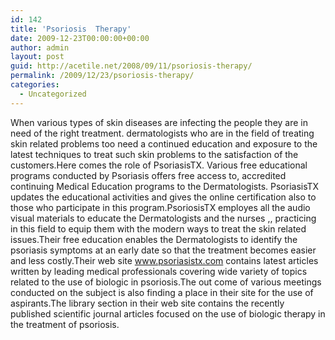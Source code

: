 ```yaml
---
id: 142
title: 'Psoriosis  Therapy'
date: 2009-12-23T00:00:00+00:00
author: admin
layout: post
guid: http://acetile.net/2008/09/11/psoriosis-therapy/
permalink: /2009/12/23/psoriosis-therapy/
categories:
  - Uncategorized
---
```

When various types of skin diseases are infecting the people they are in need of the right treatment. dermatologists who are in the field of treating skin related problems too need a continued education and exposure to the latest techniques to treat such skin problems to the satisfaction of the customers.Here comes the role of PsoriasisTX. Various free educational programs conducted by Psoriasis offers free access to, accredited continuing Medical Education programs to the Dermatologists. PsoriasisTX updates the educational activities and gives the online certification also to those who participate in this program.PsoriosisTX employes all the audio visual materials to educate the Dermatologists and the nurses ,, practicing in this field to equip them with the modern ways to treat the skin related issues.Their free education enables the Dermatologists to identify the psoriasis symptoms at an early date so that the treatment becomes easier and less costly.Their web site www.psoriasistx.com contains latest articles written by leading medical professionals covering wide variety of topics related to the use of biologic in psoriosis.The out come of various meetings conducted on the subject is also finding a place in their site for the use of aspirants.The library section in their web site contains the recently published scientific journal articles focused on the use of biologic therapy in the treatment of psoriosis.